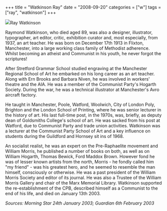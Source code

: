 +++
title = "Watkinson Ray"
date = "2008-09-20"
categories = ["w"]
tags = ["ray", "watkinson"]
+++

![](http://79.170.40.183/grahamstevenson.me.uk/images/stories/watkinson%20ray.jpg)Ray Watkinson

Raymond Watkinson, who died aged 89, was also a designer, illustrator, typographer, art editor, critic, exhibition curator and, most especially, from 1937, an art teacher. He was born on December 17th 1913 in Flixton, Manchester, into a large working class family of Methodist adherence. Whilst becoming an atheist and Communist in his youth, he never forgot the scriptures!

After Stretford Grammar School studied engraving at the Manchester Regional School of Art he embarked on his long career as an art teacher. Along with Ern Brooks and Barbara Niven, he was involved in workers' theatre and the AIA. He was a member of the Communist Party's Hogarth Society. During the war, he was a technical illustrator at Manchester's Avro aircraft factory.  
  
He taught in Manchester, Poole, Watford, Woolwich, City of London Poly, Brighton and the London School of Printing, where he was senior lecturer in the history of art. His last full-time post, in the 1970s, was, briefly, as deputy dean of Goldsmiths College's school of art. He was sacked from his post at Watford, due to Communist Party and trade union activities. Watkinson was a lecturer at the Communist Party School of Art and a key influence on students during the Guildford and Hornsey sit ins of 1968.

An socialist realist, he was an expert on the Pre-Raphaelite movement and William Morris, he published a number of books on both, as well as on William Hogarth, Thomas Bewick, Ford Maddox Brown. However fond he was of lesser known artists from the north, Morris - he fondly called him "my friend" - was his greatest hero, and he seemed to resemble the man himself, consciously or otherwise. He was a past president of the William Morris Society and editor of its journal. He was also a Trustee of the William Morris Gallery and chair of the Marx Memorial Library. Watkinson supported the re-establishment of the CPB, described himself as a Communist to the end of his life, and died on January 13th 2003.

_Sources: Morning Star 24th January 2003; Guardian 6th February 2003_
